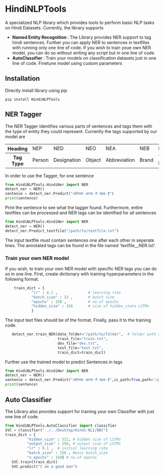 # HindiNLPTools

A specialized NLP library which provides tools to perform basic NLP tasks on Hindi Datasets. Currently, the library supports 
<ul>
  <li> <b> Named Entity Recognition </b>: The Library provides NER support to tag hindi sentences. Further you can apply NER to sentences in textfiles with running only one line of code. If you wish to train youe own NER model, you can do so without writing any script but in one line of code.</li>
  <li> <b> AutoClassifier </b> : Train your models on classification datasets just in one line of code. Finetune model using custom parameters</li>
</ul>

## Installation 

Directly install library using pip
```terminal
pip install HindiNLPTools
```


## NER Tagger


The NER Tagger identifies various parts of sentences and tags them with the type of entity they could represent. Currently the tags supported by our model are
<table> 
  <tr> <th>  Heading </th> <td>  NEP </td>  <td>  NED </td> <td>  NEO </td>  <td>  NEA </td>  <td>  NEB </td>  <td>  NETP </td> <td>  NETO </td> <td>  NEL </td> <td>  NETI </td> <td>  NEN </td>  <td> NEM </td>  <td>  NETE </td>  </tr>
  <tr> <th> Tag Type  </th> <td> Person  </td> <td> Designation  </td>  <td> Object  </td> <td> Abbreviation  </td> <td> Brand  </td> <td> Title-Person  </td> <td> Title-Object </td> <td> Location </td>  <td> Time </td> <td> Number </td> <td> Measure </td>  <td> Terms </td> </tr>
</table>

In order to use the Tagger, for one sentence 
```python 
from HindiNLPTools.HindiNer import NER
detect_ner = NER()
sentence = detect_ner.Predict("अविनाश आगरा में रहता है")
print(sentence)
 ```
 
 Print the sentence to see what the tagger found. Furthermore, entire textfiles can be processed and NER tags can be identified for all sentences
 ```python 
from HindiNLPTools.HindiNer import NER
detect_ner = NER()
detect_ner.Predict_textfile("/path/to/textfile.txt")
 ```
The input textfile must contain sentences one after each other in seperate lines. The annotated tags can be found in the file named 'textfile__NER.txt'.

### Train your own NER model

If you wish, to train your own NER model with specific NER tags you can do so in one line. First, create dictionary with training hyperparameters in the following format.
```python
    train_dict = {
            "lr" : 0.1 ,              # learning rate
            "batch_size" : 32 ,       # batch size
            "epochs" : 150 ,          # no.of epochs
            "hidden_size" : 256       # size of hidden_state LSTMs
            }
   ```
 The input text files should be of the format.
 Finally, pass it to the training code.
 ```python 
    detect_ner.train_NER(data_folder="/path/to/folder",  # folder path containing all text files
                         train_file="train.txt",            
                         dev_file="dev.txt",
                         test_file="test.txt",
                         train_dict=train_dict) 
  ```
 Further use the trained model to predict Sentences in tags
 ```python 
from HindiNLPTools.HindiNer import NER
detect_ner = NER()
sentence = detect_ner.Predict("अविनाश आगरा में रहता है",is_path=True,path="/path/to/trained/model")
print(sentence)
 ```
 
## Auto Classifier 

The Library also provides support for training your own Classifier with just one line of code. 

```python
from HindiNLPTools.AutoClassifier import classifier
SVC = classifier("../../Desktop/Hindi-NLI/BBC")
train_dict = {
          "hidden_size" : 512, # hidden size of LSTMs
          "output_size" : 256, # output size of LSTMs
          "lr" : 0.1 ,  # initial learning rate
          "batch_size" : 256 , #mini batch_size
          "n_epochs" : 150} # no.of epochs
   SVC.train(train_dict)
   SVC.predict("I am a good man")

``` 
 
 
 
 
 
